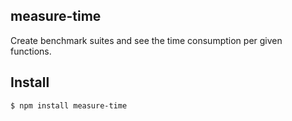 ## measure-time

Create benchmark suites and see the time consumption per given functions.

## Install

```bash
$ npm install measure-time
```

